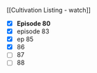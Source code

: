[[Cultivation Listing - watch]]

- [x] **Episode 80**
- [x] episode 83
- [x] ep 85
- [x] 86
- [ ] 87
- [ ] 88